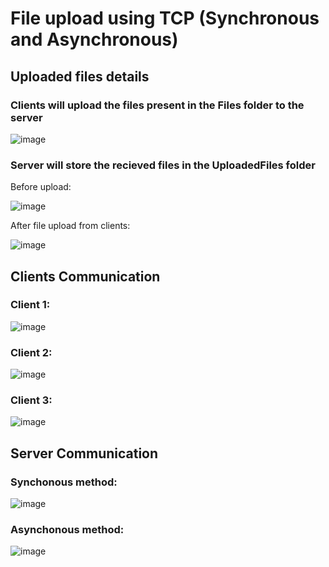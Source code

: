 # File upload using TCP (Synchronous and Asynchronous)

## Uploaded files details
### Clients will upload the files present in the Files folder to the server

![image](https://user-images.githubusercontent.com/73153277/122640504-904aa580-d11d-11eb-8f11-67aebcc0dd7d.png)

### Server will store the recieved files in the UploadedFiles folder
Before upload:

![image](https://user-images.githubusercontent.com/73153277/122640565-dacc2200-d11d-11eb-9bf1-51cc70d69be4.png)

After file upload from clients:

![image](https://user-images.githubusercontent.com/73153277/122640602-17981900-d11e-11eb-9687-81eadd6330c7.png)


## Clients Communication

### Client 1:

![image](https://user-images.githubusercontent.com/73153277/122640715-a2791380-d11e-11eb-988f-0f583527e686.png)

### Client 2:

![image](https://user-images.githubusercontent.com/73153277/122640728-b58be380-d11e-11eb-9088-c0a0f7e388a7.png)

### Client 3:

![image](https://user-images.githubusercontent.com/73153277/122640742-c5a3c300-d11e-11eb-8c2f-51e8d4b2d823.png)


## Server Communication

### Synchonous method:

![image](https://user-images.githubusercontent.com/73153277/122640787-e66c1880-d11e-11eb-95ce-afc9e3550b30.png)

### Asynchonous method:

![image](https://user-images.githubusercontent.com/73153277/122640833-17e4e400-d11f-11eb-83dd-1d31ed18c6f5.png)
